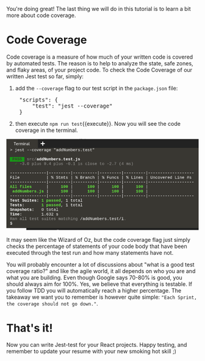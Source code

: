 You're doing great! The last thing we will do in this tutorial is to learn a bit more about code coverage.
# Code Coverage
Code coverage is a measure of how much of your written code is covered by automated tests. The reason is to help to analyze the state, safe zones, and flaky areas, of your project code. To check the Code Coverage of our written Jest test so far, simply:

1. add the `--coverage` flag to our test script in the `package.json` file:
<pre class="file" data-filename="package.json" data-target="insert">
    "scripts": {
        "test": "jest --coverage"
    }
</pre>
2. then execute `npm run test`{{execute}}. Now you will see the code coverage in the terminal.

![CodeCoverage](./assets/codeCoverage.png)

It may seem like the Wizard of Oz, but the code coverage flag just simply checks the percentage of statements of your code body that have been executed through the test run and how many statements have not.

You will probably encounter a lot of discussions about "what is a good test coverage ratio?" and like the agile world, it all depends on who you are and what you are building. Even though Google says 70-80% is good, you should always aim for 100%. Yes, we believe that everything is testable. If you follow TDD you will automatically reach a higher percentage. The takeaway we want you to remember is however quite simple: `"Each Sprint, the coverage should not go down."`.

# That's it!
Now you can write Jest-test for your React projects.
Happy testing, and remember to update your resume with your new smoking hot skill ;)
